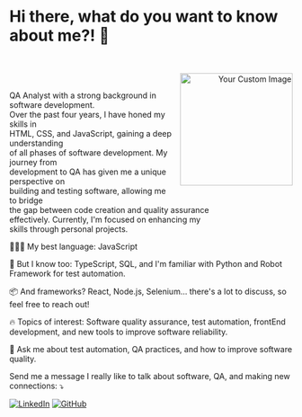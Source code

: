 <h1>Hi there, what do you want to know about me?! 👋</h1><br>

<p align="right">
    <img src="https://raw.githubusercontent.com/MicaelliMedeiros/micaellimedeiros/master/image/computer-illustration.png" alt="Your Custom Image" width="200" style="margin: 0 0 10px 10px; float: right;">
  </p><br>
<p>
  QA Analyst with a strong background in software development.<br>
  Over the past four years, I have honed my skills in<br>
  HTML, CSS, and JavaScript, gaining a deep understanding<br> 
  of all phases of software development. My journey from<br>
  development to QA has given me a unique perspective on<br>
  building and testing software, allowing me to bridge<br>
  the gap between code creation and quality assurance<br>
  effectively. Currently, I'm focused on enhancing my<br>
  skills through personal projects.<br>




  👨🏻‍💻 My best language: JavaScript


  🧠 But I know too: TypeScript, SQL, and I'm familiar with Python and Robot Framework for test automation.
  
  📦 And frameworks? React, Node.js, Selenium... there's a lot to discuss, so feel free to reach out!
  
  🔥 Topics of interest: Software quality assurance, test automation, frontEnd development, and new tools to improve software reliability.
  
  💬 Ask me about test automation, QA practices, and how to improve software quality.


  Send me a message I really like to talk about software, QA, and making new connections: ⤵️

<p>
  <a href="https://www.linkedin.com/in/matheuscavalcantevb/"><img src="https://img.shields.io/badge/LinkedIn-0077B5?style=for-the-badge&logo=linkedin&logoColor=white" alt="LinkedIn"></a>
  <a href="https://github.com/JMatheusCavalcante"><img src="https://img.shields.io/badge/GitHub-181717?style=for-the-badge&logo=github&logoColor=white" alt="GitHub"></a>
</p>
